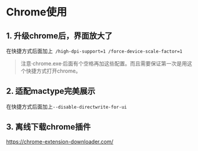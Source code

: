Chrome使用
==

## 1. 升级chrome后，界面放大了
  在快捷方式后面加上` /high-dpi-support=1 /force-device-scale-factor=1`
  > 注意·chrome.exe·后面有个空格再加这些配置。而且需要保证第一次是用这个快捷方式打开chrome。

## 2. 适配mactype完美展示
  在快捷方式后面加上`--disable-directwrite-for-ui`
  
## 3. 离线下载chrome插件
https://chrome-extension-downloader.com/
